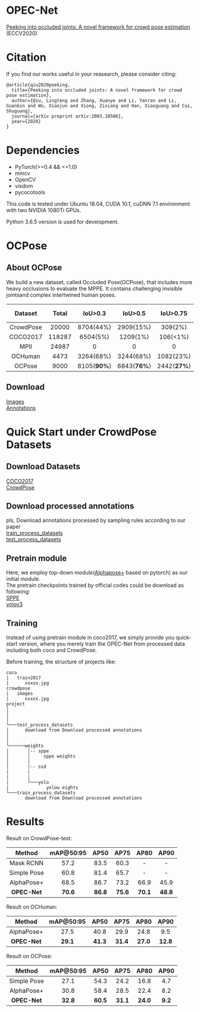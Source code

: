 # OPEC-Net
[Peeking into occluded joints: A novel framework for crowd pose estimation](https://arxiv.org/pdf/2003.10506.pdf)
(ECCV2020)

# Citation
If you find our works useful in your reasearch, please consider citing:  
```
@article{qiu2020peeking,
  title={Peeking into occluded joints: A novel framework for crowd pose estimation},
  author={Qiu, Lingteng and Zhang, Xuanye and Li, Yanran and Li, Guanbin and Wu, Xiaojun and Xiong, Zixiang and Han, Xiaoguang and Cui, Shuguang},
  journal={arXiv preprint arXiv:2003.10506},
  year={2020}
}

```
# Dependencies  
- PyTorch(>=0.4 && <=1.0)  
- mmcv
- OpenCV
- visdom 
- pycocotools

This code is tested under Ubuntu 18.04, CUDA 10.1, cuDNN 7.1 environment with two NVIDIA 1080Ti GPUs.

Python 3.6.5 version is used for development.

# OCPose

## About OCPose
We build a new dataset, called Occluded Pose(OCPose), that includes more heavy occlusions to evaluate the MPPE. It contains challenging invisible jointsand complex intertwined human poses.


Dataset | Total | IoU>0.3 | IoU>0.5 | IoU>0.75 | Avg IoU
:--:|:--:|:--:|:--:|:--:|:--:
CrowdPose | 20000 | 8704(44%) | 2909(15%) | 309(2%) | 0.27  
COCO2017 | 118287 | 6504(5%) | 1209(1%) | 106(<1%) | 0.06  
MPII | 24987 | 0 | 0 | 0 | 0.11
OCHuman | 4473 | 3264(68%) | 3244(68%) | 1082(23%) | 0.46  
OCPose | 9000 | 8105(**90%**) | 6843(**76%**) | 2442(**27%**) | **0.47**

## Download

[Images](https://drive.google.com/file/d/1oQ1_epocYgvlha4eowt1FS-5f89XU7xw/view?usp=sharing)  
[Annotations](https://drive.google.com/file/d/1z8xlN56x9aKve4YSEudYJOJOPt4YaC7H/view?usp=sharing)


# Quick Start under CrowdPose Datasets

## Download Datasets
[COCO2017](https://cocodataset.org)  
[CrowdPose](https://github.com/Jeff-sjtu/CrowdPose)  

## Download processed annotations

pls, Download annotations processed by sampling rules according to our paper  
[train_process_datasets](https://drive.google.com/file/d/1WlZETQuOJWWARos8nnQw9XRamsTRTrrA/view?usp=sharing)  
[test_process_datasets](https://drive.google.com/file/d/1WlZETQuOJWWARos8nnQw9XRamsTRTrrA/view?usp=sharing)  

## Pretrain module
Here, we employ top-down module([Alphapose+](https://github.com/MVIG-SJTU/AlphaPose/tree/pytorch) based on pytorch) as our initial module.  
The pretrain checkpoints trained by official codes could be download as following:  
[SPPE](https://drive.google.com/file/d/1Wcf5CWYGeMsfKn77Pu5wk6GpwEIScY2q/view?usp=sharing)  
[yolov3](https://drive.google.com/file/d/1IAtLxnOkE5DkTJ5Lsi7kLLU-edAgzaw_/view?usp=sharing)  

## Training 
Instead of using pretrain module in coco2017, we simply provide you quick-start version, where you merely train the OPEC-Net from processed data including both coco and CrowdPose.

Before training, the structure of projects like:  

```
coco
|   train2017
|      xxxxx.jpg   
crowdpose
|   images
|      xxxxx.jpg
project
│   
│     
│
└───test_process_datasets
│      download from Download processed annotations
│      
│   
└──────weights
│       │-- sppe
│       │     sppe weights
│       |   
│       |-- ssd
|       |   
|       |   
|       └───yolo 
|              yolow eights
└───train_process_datasets
       download from Download processed annotations
```
                    

# Results

Result on CrowdPose-test:  

Method | mAP@50:95 | AP50 | AP75 | AP80 | AP90
:--:|:--:|:--:|:--:|:--:|:--:
Mask RCNN | 57.2 | 83.5 | 60.3 | - | -
Simple Pose | 60.8 | 81.4 | 65.7 | - | -
AlphaPose+ | 68.5 | 86.7 |73.2 | 66.9 | 45.9
**OPEC-Net** | **70.6**| **86.8** | **75.6** | **70.1** | **48.8**

Result on OCHuman:  

Method | mAP@50:95 | AP50 | AP75 | AP80 | AP90
:--:|:--:|:--:|:--:|:--:|:--:
AlphaPose+ | 27.5 | 40.8 |29.9 | 24.8 | 9.5
**OPEC-Net** | **29.1** | **41.3** | **31.4** | **27.0** | **12.8**

Result on OCPose:  

Method | mAP@50:95 | AP50 | AP75 | AP80 | AP90
:--:|:--:|:--:|:--:|:--:|:--:
Simple Pose | 27.1 | 54.3 | 24.2 | 16.8 | 4.7
AlphaPose+ | 30.8 | 58.4 |28.5 | 22.4 | 8.2
**OPEC-Net** | **32.8** | **60.5** | **31.1** | **24.0** | **9.2**

